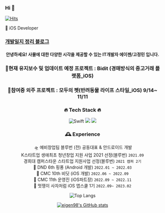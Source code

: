### Hi 👋

<!--
**eigen98/eigen98** is a ✨ _special_ ✨ repository because its `README.md` (this file) appears on your GitHub profile.

Here are some ideas to get you started:

- 🔭 I’m currently working on ...
- 🌱 I’m currently learning ...
- 👯 I’m looking to collaborate on ...
- 🤔 I’m looking for help with ...
- 💬 Ask me about ...
- 📫 How to reach me: ...
- 😄 Pronouns: ...
- ⚡ Fun fact: ...
-->
    
[![Hits](https://hits.seeyoufarm.com/api/count/incr/badge.svg?url=https%3A%2F%2Fgithub.com%2Feigen98&count_bg=%23747BE1&title_bg=%23555555&icon=&icon_color=%23E7E7E7&title=hits&edge_flat=false)](https://hits.seeyoufarm.com)

🌱 iOS Developer

### [개발일지 정리 블로그](https://eigen.tistory.com/)

<div align="center"> <!-- 가운데 정렬 -->
    
#### 안녕하세요! 사물에 대한 다양한 시각을 제공할 수 있는 IT개발자 에이젠/고정민 입니다.

### 🍏현재 유지보수 및 업데이트 예정 프로젝트 : Bidit (경매방식의 중고거래 플랫폼_iOS)
### 🍎참여중 외주 프로젝트 : 모두의 펫(반려동물 라이프 스타일_iOS) 9/14~ 11/11

### 🔥 Tech Stack 🔥 
    
![Swift](https://img.shields.io/badge/SWIFT-F54A2A?style=for-the-badge&logo=swift&logoColor=white)
<img src="https://img.shields.io/badge/JAVA-007396?style=for-the-badge&logo=java&logoColor=white">
<img src="https://img.shields.io/badge/KOTLIN-7F52FF?style=for-the-badge&logo=kotlin&logoColor=white">
    
###  🕰️ Experience
󠁄
    🛸 예비창업팀 블루번 (전) 공동대표 & 안드로이드 개발            
        K스타트업 생애최초 청년창업 지원 사업 2021 선정(블루번) `2021.09`      
    경희대 캠퍼스타운 스타트업 지원사업 선정(블루번) `2021 캠퍼 2기`      
    󠁄🎯 DND 6th 핑퐁 (Android 개발) `2022.01 ~ 2022.03`      
    🏅 CMC 10th 비딧 (iOS 개발) `2022.06 ~ 2022.09`       
    🚀 CMC 11th 운영진 (iOS파트장) `2022.09 ~ 2022.11`     
    🦁 멋쟁이 사자처럼 iOS 앱스쿨 1기 `2022.09~ 2023.02`      
    
    
    
    
    
![Top Langs](https://github-readme-stats.vercel.app/api/top-langs/?username=eigen98&layout=compact&theme=tokyonight)


    

  [![eigen98's GitHub stats](https://github-readme-stats.vercel.app/api?username=eigen98&show_icons=true&theme=radical)](https://github.com/eigen98-readme-stats)
  
  
</div>

